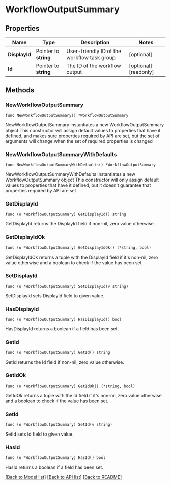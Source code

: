 # WorkflowOutputSummary

## Properties

Name | Type | Description | Notes
------------ | ------------- | ------------- | -------------
**DisplayId** | Pointer to **string** | User-friendly ID of the workflow task group | [optional] 
**Id** | Pointer to **string** | The ID of the workflow output | [optional] [readonly] 

## Methods

### NewWorkflowOutputSummary

`func NewWorkflowOutputSummary() *WorkflowOutputSummary`

NewWorkflowOutputSummary instantiates a new WorkflowOutputSummary object
This constructor will assign default values to properties that have it defined,
and makes sure properties required by API are set, but the set of arguments
will change when the set of required properties is changed

### NewWorkflowOutputSummaryWithDefaults

`func NewWorkflowOutputSummaryWithDefaults() *WorkflowOutputSummary`

NewWorkflowOutputSummaryWithDefaults instantiates a new WorkflowOutputSummary object
This constructor will only assign default values to properties that have it defined,
but it doesn't guarantee that properties required by API are set

### GetDisplayId

`func (o *WorkflowOutputSummary) GetDisplayId() string`

GetDisplayId returns the DisplayId field if non-nil, zero value otherwise.

### GetDisplayIdOk

`func (o *WorkflowOutputSummary) GetDisplayIdOk() (*string, bool)`

GetDisplayIdOk returns a tuple with the DisplayId field if it's non-nil, zero value otherwise
and a boolean to check if the value has been set.

### SetDisplayId

`func (o *WorkflowOutputSummary) SetDisplayId(v string)`

SetDisplayId sets DisplayId field to given value.

### HasDisplayId

`func (o *WorkflowOutputSummary) HasDisplayId() bool`

HasDisplayId returns a boolean if a field has been set.

### GetId

`func (o *WorkflowOutputSummary) GetId() string`

GetId returns the Id field if non-nil, zero value otherwise.

### GetIdOk

`func (o *WorkflowOutputSummary) GetIdOk() (*string, bool)`

GetIdOk returns a tuple with the Id field if it's non-nil, zero value otherwise
and a boolean to check if the value has been set.

### SetId

`func (o *WorkflowOutputSummary) SetId(v string)`

SetId sets Id field to given value.

### HasId

`func (o *WorkflowOutputSummary) HasId() bool`

HasId returns a boolean if a field has been set.


[[Back to Model list]](../README.md#documentation-for-models) [[Back to API list]](../README.md#documentation-for-api-endpoints) [[Back to README]](../README.md)


